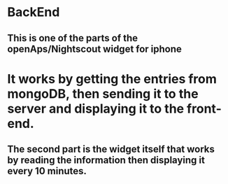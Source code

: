 # BackEnd

## This is one of the parts of the openAps/Nightscout widget for iphone

# It works by getting the entries from mongoDB, then sending it to the server and displaying it to the front-end.

## The second part is the widget itself that works by reading the information then displaying it every 10 minutes.
